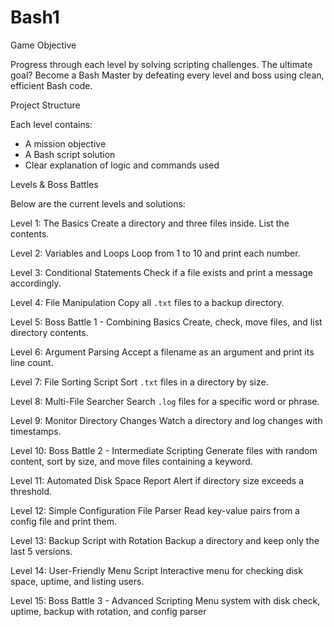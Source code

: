 # Bash1
 Game Objective

Progress through each level by solving scripting challenges. The ultimate goal? Become a Bash Master by defeating every level and boss using clean, efficient Bash code.


 Project Structure

Each level contains:
-  A mission objective
-  A Bash script solution
-  Clear explanation of logic and commands used


Levels & Boss Battles

Below are the current levels and solutions:

 Level 1: The Basics
Create a directory and three files inside. List the contents.

 Level 2: Variables and Loops
Loop from 1 to 10 and print each number.

 Level 3: Conditional Statements
Check if a file exists and print a message accordingly.

 Level 4: File Manipulation
Copy all `.txt` files to a backup directory.

 Level 5: Boss Battle 1 - Combining Basics
Create, check, move files, and list directory contents.

 Level 6: Argument Parsing
Accept a filename as an argument and print its line count.

 Level 7: File Sorting Script
Sort `.txt` files in a directory by size.

 Level 8: Multi-File Searcher
Search `.log` files for a specific word or phrase.

 Level 9: Monitor Directory Changes
Watch a directory and log changes with timestamps.

 Level 10: Boss Battle 2 - Intermediate Scripting
Generate files with random content, sort by size, and move files containing a keyword.

 Level 11: Automated Disk Space Report
Alert if directory size exceeds a threshold.

 Level 12: Simple Configuration File Parser
Read key-value pairs from a config file and print them.

 Level 13: Backup Script with Rotation
Backup a directory and keep only the last 5 versions.

 Level 14: User-Friendly Menu Script
Interactive menu for checking disk space, uptime, and listing users.

 Level 15: Boss Battle 3 - Advanced Scripting
Menu system with disk check, uptime, backup with rotation, and config parser
